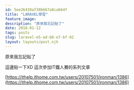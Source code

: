 ```yaml
---
id: 5ee26439af38b667a8ca664f
title: "LARAVEL學習"
feature_image: 
description: "原來我忘記貼了"
date: 2018-01-12
tags: posts
slug: laravel-e5-ad-b8-e7-bf-92
layout: layouts/post.njk
---
```


原來我忘記貼了

這邊貼一下XD 這次參加IT鐵人賽的系列文章

[https://ithelp.ithome.com.tw/users/20107501/ironman/1386](https://ithelp.ithome.com.tw/users/20107501/ironman/1386)
